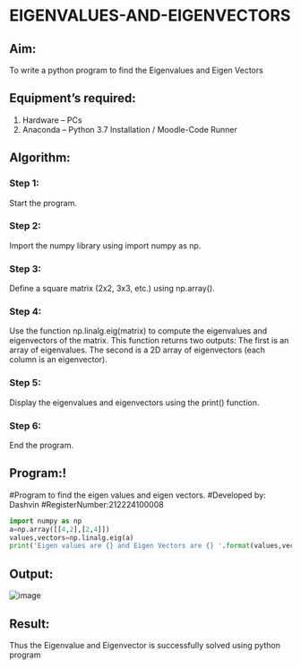 # EIGENVALUES-AND-EIGENVECTORS
## Aim:
To write a python program to find the Eigenvalues and Eigen Vectors
## Equipment’s required:
1. 	Hardware – PCs
2. 	Anaconda – Python 3.7 Installation / Moodle-Code Runner
## Algorithm:
### Step 1:
Start the program.
### Step 2:
Import the numpy library using import numpy as np.
### Step 3:
Define a square matrix (2x2, 3x3, etc.) using np.array().
### Step 4:
Use the function np.linalg.eig(matrix) to compute the eigenvalues and eigenvectors of the matrix.
This function returns two outputs:
The first is an array of eigenvalues.
The second is a 2D array of eigenvectors (each column is an eigenvector).
### Step 5: 
Display the eigenvalues and eigenvectors using the print() function.
### Step 6:
End the program.

## Program:!
#Program to find the eigen values and eigen vectors.
#Developed by: Dashvin
#RegisterNumber:212224100008
```python
import numpy as np
a=np.array([[4,2],[2,4]])
values,vectors=np.linalg.eig(a)
print('Eigen values are {} and Eigen Vectors are {} '.format(values,vectors))
```
## Output:

![image](https://github.com/user-attachments/assets/470aaa76-5ca4-4eba-8511-535a85902d49)

## Result:
Thus the Eigenvalue and Eigenvector is successfully solved using python program
